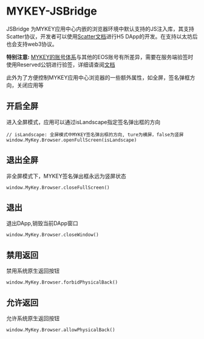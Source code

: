 # MYKEY-JSBridge

JSBridge 为MYKEY应用中心内嵌的浏览器环境中默认支持的JS注入库，其支持Scatter协议，开发者可以使用[Scatter文档](https://get-scatter.com/docs/api-reference)进行H5 DApp的开发。在支持以太坊后也会支持web3协议。

**特别注意:** [MYKEY的账号体系](https://github.com/mykeylab/Documentation/blob/master/English/MYKEY%20on%20EOSIO.md#mykey-account-structure)与其他的EOS账号有所差异，需要在服务端验签时使用Reserved公钥进行验签，详细请查阅[文档](https://github.com/mykeylab/Documentation/blob/master/English/MYKEY%20on%20EOSIO.md#if-dapp-dependents-on-getarbitrarysignature-or-other-server-side-authentication)

此外为了方便控制MYKEY应用中心浏览器的一些额外属性，如全屏，签名弹框方向，关闭应用等

## 开启全屏

进入全屏模式，应用可以通过isLandscape指定签名弹出框的方向

```text
// isLandscape: 全屏模式中MYKEY签名弹出框的方向, ture为横屏，false为竖屏
window.MyKey.Browser.openFullScreen(isLandscape)
```

## 退出全屏

非全屏模式下，MYKEY签名弹出框永远为竖屏状态

```text
window.MyKey.Browser.closeFullScreen()
```

## 退出

退出DApp,销毁当前DApp窗口

```text
window.MyKey.Browser.closeWindow()
```

## 禁用返回

禁用系统原生返回按钮

```text
window.MyKey.Browser.forbidPhysicalBack()
```

## 允许返回

允许系统原生返回按钮

```text
window.MyKey.Browser.allowPhysicalBack()
```

